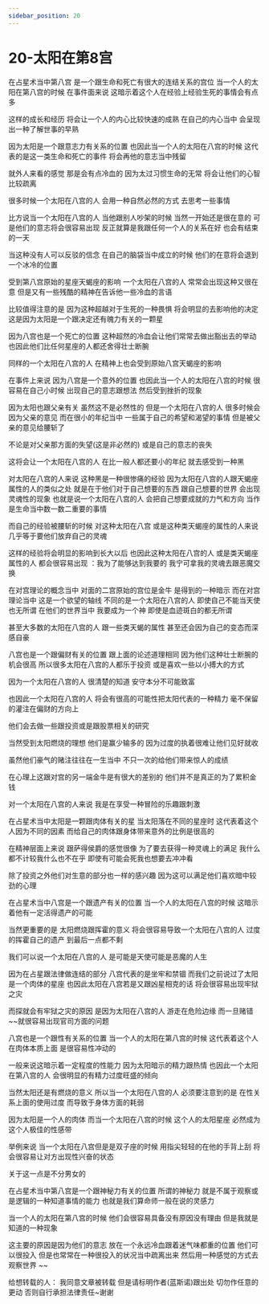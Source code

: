 ```yaml
---
sidebar_position: 20
---
```


# 20-太阳在第8宫
在占星术当中第八宫
是一个跟生命和死亡有很大的连结关系的宫位
当一个人的太阳在第八宫的时候
在事件面来说
这暗示着这个人在经验上经验生死的事情会有点多

这样的成长和经历
将会让一个人的内心比较快速的成熟
在自己的内心当中
会呈现出一种了解世事的早熟

因为太阳是一个跟意志力有关系的位置
也因此当一个人的太阳在八宫的时候
这代表的是这一类生命和死亡的事件
将会再他的意志当中残留

就外人来看的感觉
那是会有点冷血的
因为太过习惯生命的无常
将会让他们的心智比较疏离

很多时候一个太阳在八宫的人
会用一种自然必然的方式
去思考一些事情

比方说当一个太阳在八宫的人
当他跟别人吵架的时候
当然一开始还是很在意的
可是他们的意志将会很容易出现
反正就算是我跟任何一个人的关系在好
也会有结束的一天

当这种没有人可以反驳的信念
在自己的脑袋当中成立的时候
他们的在意将会退到一个冰冷的位置

受到第八宫原始的星座天蝎座的影响
一个太阳在八宫的人
常常会出现这种又很在意
但是又有一些残酷的精神在告诉他一些冷血的言语

比较值得注意的是
因为这种超越对于生死的一种畏惧
将会明显的去影响他的决定
这是因为太阳是一个跟决定还有魄力有关的一颗星

因为八宫也是一个死亡的位置
这种超然的冷血会让他们常常去做出豁出去的举动
也因此他们比任何星座的人都还舍得壮士断腕

同样的一个太阳在八宫的人
在精神上也会受到原始八宫天蝎座的影响

在事件上来说
因为八宫是一个意外的位置
也因此当一个人的太阳在八宫的时候
很容易在自己小时候
出现自己的意志跟想法
然后受到挫折的现象

因为太阳也跟父亲有关
虽然这不是必然性的
但是一个太阳在八宫的人
很多时候会因为父亲的意见
而在很小的年纪当中
一些属于自己的希望和渴望的事情
但是被父亲的意见给腰斩了

不论是对父亲那方面的失望(这是非必然的)
或是自己的意志的丧失

这将会让一个太阳在八宫的人
在比一般人都还要小的年纪
就去感受到一种黑

对太阳在八宫的人来说
这种黑是一种很惨痛的经验
因为太阳在八宫的人跟天蝎座属性的人的类似之处
就是在于他们对于自己想要的东西
跟自己想要的世界
会出现灵魂性的现象
也就是说一个太阳在八宫的人
会把自己想要成就的力气和方向
当作是生命当中数一数二重要的事情

而自己的经验被腰斩的时候
对这种太阳在八宫
或是这种类天蝎座的属性的人来说
几乎等于要他们放弃自己的灵魂

这样的经验将会明显的影响到长大以后
也因此这种太阳在八宫的人
或是类天蝎座属性的人
都会很容易出现
：我为了能够达到我要的
我宁可拿我的灵魂去跟恶魔交换

在对宫理论的概念当中
对面的二宫原始的宫位是金牛
是得到的一种暗示
而在对宫理论当中
这是一个欲望的轴线
不同的是一个太阳在八宫的人
即使自己不能当天使也无所谓
在他们的世界当中
我要成为一个神
即使是血迹斑白的都无所谓

甚至大多数的太阳在八宫的人
跟一些类天蝎的属性
甚至还会因为自己的变态而深感自豪

八宫也是一个跟偏财有关的位置
跟上面的论述道理相同
因为他们这种壮士断腕的机会很高
所以很多太阳在八宫的人都乐于投资
或是喜欢一些以小搏大的方式

因为一个太阳在八宫的人
很清楚的知道
安守本分不可能致富

也因此一个太阳在八宫的人
将会有很高的可能性把太阳代表的一种精力
毫不保留的灌注在偏财的方向上

他们会去做一些跟投资或是跟股票相关的研究

当然受到太阳燃烧的理想
他们是赢少输多的
因为过度的执着很难让他们见好就收

虽然他们豪气的赌注往往在一生当中
不只一次的给他们带来惊人的成绩

在心理上这跟对宫的另一端金牛是有很大的差别的
他们并不是真正的为了累积金钱

对一个太阳在八宫的人来说
我是在享受一种冒险的乐趣跟刺激

在占星术当中太阳是一颗跟肉体有关的星
当太阳落在不同的星座时
这代表着这个人因为不同的因素
而给自己的肉体跟身体带来意外的比例是很高的

在精神层面上来说
跟萨得侯爵的感觉很像
为了要去获得一种灵魂上的满足
我什么都不计较我什么也不在乎
即使有可能会死我也想要去冲冲看

除了投资之外他们对生意的部分也一样的感兴趣
因为这可以满足他们喜欢暗中较劲的心理

在占星术当中八宫是一个跟遗产有关的位置
当一个人的太阳在八宫的时候
这暗示着他有一定活得遗产的可能

当然更重要的是
太阳燃烧跟挥霍的意义
将会很容易导致一个太阳在八宫的人
过度的挥霍自己的遗产
到最后一点都不剩

我们可以说一个太阳在八宫的人
是可能是天使可能是恶魔的人生

因为在占星跟法律做连结的部分
八宫代表的是坐牢和禁锢
而我们之前说过了太阳是一个肉体的星座
也因此太阳在八宫若是又跟凶星相克的话
将会很容易出现牢狱之灾

而探就会有牢狱之灾的原因
是因为太阳在八宫的人
游走在危险边缘
而一旦赌错~~就很容易出现官司方面的问题

八宫也是一个跟性有关系的位置
当一个人的太阳在第八宫的时候
这代表着这个人在肉体本质上面
是很容易性冲动的

一般来说这暗示着一定程度的性能力
因为太阳暗示的精力跟热情
也因此一个太阳在第八宫的人
会很明显的有精力过度旺盛的倾向

当然太阳还是有燃烧的意义
所以当一个太阳在八宫的人
必须要注意到的是
在性关系上面的使用过度
而导致于身体方面的耗弱

因为太阳是一个人的肉体
而当一个太阳在八宫的时候
这个人的太阳星座
必然成为这个人极佳的性感带

举例来说
当一个太阳在八宫但是是双子座的时候
用指尖轻轻的在他的手背上刮
将会很容易让对方出现性兴奋的状态

关于这一点是不分男女的

在占星术当中第八宫是一个跟神秘力有关的位置
所谓的神秘力
就是不属于观察或是逻辑的一种知道事情的能力
也就是我们算命师一般在说的灵感力

当一个人的太阳在第八宫的时候
他们会很容易具备没有原因没有理由
但是我就是知道的一种现象

这主要的原因是因为他们的意志
放在一个永远冷血跟着迷气味都重的位置
他们可以很投入
但是也常常在一种很投入的状况当中疏离出来
然后用一种感觉的方式去观察世界
~~

给想转载的人：
我同意文章被转载
但是请标明作者(蓝斯诺)跟出处
切勿作任意的更动
否则自行承担法律责任~谢谢

 
  